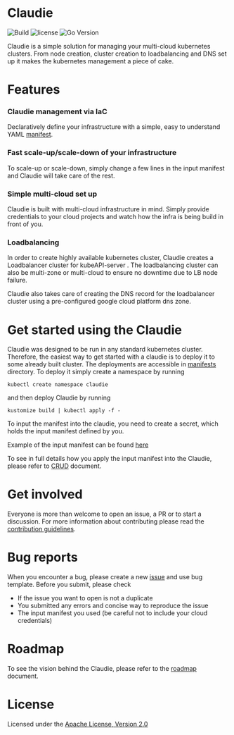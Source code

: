 # Claudie

![Build](https://github.com/berops/platform/actions/workflows/CD-pipeline-dev.yml/badge.svg)
![license](https://img.shields.io/github/license/berops/platform)
![Go Version](https://img.shields.io/github/go-mod/go-version/berops/platform)

<!-- Basic info what claudie is -->
Claudie is a simple solution for managing your multi-cloud kubernetes clusters. From node creation, cluster creation to loadbalancing and DNS set up it makes the kubernetes management a piece of cake.

# Features
<!-- Why is Claudie coolest thing ever -->
### Claudie management via IaC 

Declaratively define your infrastructure with a simple, easy to understand YAML [manifest](./docs/input-manifest/example.yaml).

### Fast scale-up/scale-down of your infrastructure
To scale-up or scale-down, simply change a few lines in the input manifest and Claudie will take care of the rest.

### Simple multi-cloud set up
Claudie is built with multi-cloud infrastructure in mind. Simply provide credentials to your cloud projects and watch how the infra is being build in front of you.
### Loadbalancing 
In order to create highly available kubernetes cluster, Claudie creates a Loadbalancer cluster for kubeAPI-server . The loadbalancing cluster can also be multi-zone or multi-cloud to ensure no downtime due to LB node failure. 

Claudie also takes care of creating the DNS record for the loadbalancer cluster using a pre-configured google cloud platform dns zone. 


# Get started using the Claudie

Claudie was designed to be run in any standard kubernetes cluster. Therefore, the easiest way to get started with a claudie is to deploy it to some already built cluster. The deployments are accessible in [manifests](https://github.com/Berops/platform/tree/master/manifests/claudie) directory. To deploy it simply create a namespace by running

```
kubectl create namespace claudie
```
and then deploy Claudie by running

```
kustomize build | kubectl apply -f -
```

To input the manifest into the claudie, you need to create a secret, which holds the input manifest defined by you.

Example of the input manifest can be found [here](https://github.com/Berops/platform/blob/master/docs/input-manifest/example.yaml) 

To see in full details how you apply the input manifest into the Claudie, please refer to [CRUD](./docs/crud/crud.md) document.

# Get involved

<!-- Contributor guidelines -->
Everyone is more than welcome to open an issue, a PR or to start a discussion. For more information about contributing please read the [contribution guidelines](./docs/contributing/contributing.md).

# Bug reports
When you encounter a bug, please create a new [issue](https://github.com/Berops/platform/issues/new/choose) and use bug template. Before you submit, please check

- If the issue you want to open is not a duplicate
- You submitted any errors and concise way to reproduce the issue
- The input manifest you used (be careful not to include your cloud credentials) 

# Roadmap
<!-- Add a roadmap for claudie so users know which features are being worked on and which will in future -->
To see the vision behind the Claudie, please refer to the [roadmap](./docs/roadmap/roadmap.md) document.

# License

Licensed under the [Apache License, Version 2.0](LICENSE)